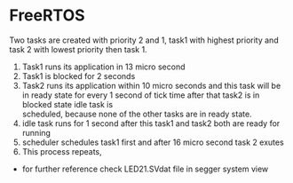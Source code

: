 # FreeRTOS

Two tasks are created with priority 2 and 1, task1 with highest priority and task 2 with lowest priority then task 1. 
1. Task1 runs its application in 13 micro second
2. Task1 is blocked for 2 seconds
3. Task2 runs its application within 10 micro seconds and this task will be in ready state for every 1 second of tick time after that task2 is in blocked state idle task is    
   scheduled, because none of the other tasks are in ready state.
4. idle task runs for 1 second after this task1 and task2 both are ready for running
5. scheduler schedules task1 first and after 16 micro second task 2 exutes
6. This process repeats,
  
* for further reference check LED21.SVdat file in segger system view
